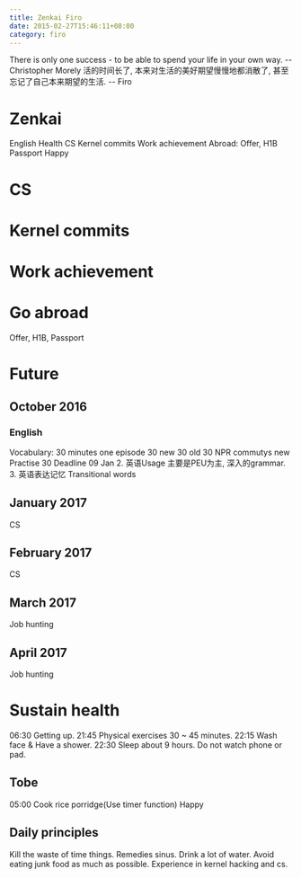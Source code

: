 ```yaml
---
title: Zenkai Firo
date: 2015-02-27T15:46:11+08:00 
category: firo
---
```

There is only one success - to be able to spend your life in your own way. --Christopher Morely
活的时间长了, 本来对生活的美好期望慢慢地都消散了, 甚至忘记了自己本来期望的生活. -- Firo

# Zenkai
English
Health
CS
Kernel commits
Work achievement
Abroad: Offer, H1B
Passport
Happy
# CS
# Kernel commits
# Work achievement
# Go abroad
Offer, H1B, Passport

# Future
## October 2016
### English
Vocabulary: 30 minutes one episode 
30 new 30 old 30 NPR
commutys new
Practise 30
Deadline 09 Jan
2. 英语Usage
主要是PEU为主, 深入的grammar.
3. 英语表达记忆
Transitional words


## January 2017
CS

## February 2017
CS

## March 2017
Job hunting

## April 2017
Job hunting

# Sustain health
06:30 Getting up.
21:45 Physical exercises 30 ~ 45 minutes.
22:15 Wash face & Have a shower.
22:30 Sleep about 9 hours. Do not watch phone or pad.
## Tobe
05:00 Cook rice porridge(Use timer function)
Happy

## Daily principles
Kill the waste of time things.
Remedies sinus.
Drink a lot of water.
Avoid eating junk food as much as possible.
Experience in kernel hacking and cs.

